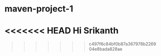 # maven-project-1
<<<<<<< HEAD
Hi Srikanth
=======
>>>>>>> c497f6c84bf0b87a367978b226904e8bada828ae
